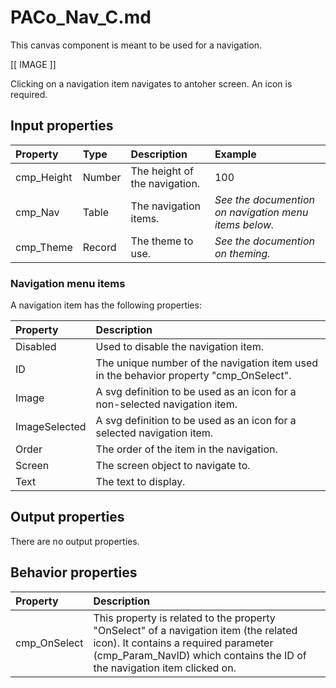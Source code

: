 # PACo_Nav_C.md

This canvas component is meant to be used for a navigation.

[[ IMAGE ]]

Clicking on a navigation item navigates to antoher screen. An icon is required.

## **Input properties**

| Property | Type | Description | Example |
| :--- | :--- | :--- | :--- |
| cmp_Height | Number | The height of the navigation. | 100 |
| cmp_Nav | Table | The navigation items. | *See the documention on navigation menu items below.* |
| cmp_Theme | Record | The theme to use. | *See the documention on theming.* |

### Navigation menu items
A navigation item has the following properties:

| Property | Description |
| :--- | :--- |
| Disabled | Used to disable the navigation item. |
| ID | The unique number of the navigation item used in the behavior property "cmp_OnSelect". |
| Image | A svg definition to be used as an icon for a non-selected navigation item. |
| ImageSelected | A svg definition to be used as an icon for a selected navigation item. |
| Order | The order of the item in the navigation. |
| Screen | The screen object to navigate to. |
| Text | The text to display. |

## **Output properties**

There are no output properties.

## **Behavior properties**

| Property | Description |
| :--- | :--- |
| cmp_OnSelect | This property is related to the property "OnSelect" of a navigation item (the related icon). It contains a required parameter (cmp_Param_NavID) which contains the ID of the navigation item clicked on. |
